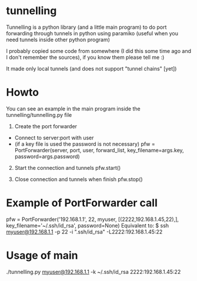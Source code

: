 tunnelling
==========

Tunnelling is a python library (and a little main program) to do port forwarding through tunnels in python using paramiko 
(useful when you need tunnels inside other python program)

I probably copied some code from somewhere (I did this some time ago and I don't remember the sources), if you know them please tell me :)

It made only local tunnels (and does not support "tunnel chains" [yet])

Howto
=====
You can see an example in the main program inside the tunnelling/tunnelling.py file

1. Create the port forwarder
+ Connect to server:port with user
+ (if a key file is used the password is not necessary)
pfw = PortForwarder(server, port, user, forward_list, key_filename=args.key, password=args.password)

2. Start the connection and tunnels
pfw.start()

3. Close connection and tunnels when finish
pfw.stop()

Example of PortForwarder call
=============================

pfw = PortForwarder('192.168.1.1', 22, myuser, [(2222,192.168.1.45,22),], key_filename='~/.ssh/id_rsa', password=None)
Equivalent to:
$ ssh myuser@192.168.1.1 -p 22 -i ".ssh/id_rsa" -L2222:192.168.1.45:22

Usage of main
=============

./tunnelling.py myuser@192.168.1.1 -k ~/.ssh/id_rsa 2222:192.168.1.45:22
